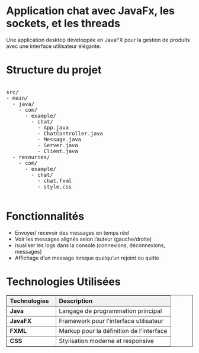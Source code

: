 
<h1>Application chat avec JavaFx, les sockets, et les threads</h1>
Une application desktop développée en JavaFX pour la gestion de produits avec une interface utilisateur élégante.

<h1>Structure du projet</h1>

<pre> 
src/
- main/
  - java/
    - com/
      - example/
        - chat/
          - App.java
          - ChatController.java
          - Message.java
          - Server.java
          - Client.java
  - resources/
    - com/
      - example/
        - chat/
          - chat.fxml
          - style.css
          </pre>
<h1>Fonctionnalités</h1>

- Envoyer/ recevoir des messages en temps réel
- Voir les messages alignés selon l’auteur (gauche/droite)
- isualiser les logs dans la console (connexions, déconnexions, messages)
- Affichage d’un message lorsque quelqu’un rejoint ou quitte


<h1>Technologies Utilisées</h1>
<table border="1" cellpadding="8" cellspacing="0" style="border-collapse: collapse; width: 100%; max-width: 600px;">
  <thead>
    <tr style="background-color: #f2f2f2;">
      <th style="text-align: left; width: 30%;">Technologies</th>
      <th style="text-align: left;">Description</th>
    </tr>
  </thead>
  <tbody>
    <tr>
      <td><strong>Java</strong></td>
      <td>Langage de programmation principal</td>
    </tr>
    <tr>
      <td><strong>JavaFX</strong></td>
      <td>Framework pour l'interface utilisateur</td>
    </tr>
    <tr>
      <td><strong>FXML</strong></td>
      <td>Markup pour la définition de l'interface</td>
    </tr>
    <tr>
      <td><strong>CSS</strong></td>
      <td>Stylisation moderne et responsive</td>
    </tr>
  </tbody>
</table>

